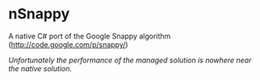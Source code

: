 nSnappy
=======

A native C# port of the Google Snappy algorithm (http://code.google.com/p/snappy/)

_Unfortunately the performance of the managed solution is nowhere near the native solution._
